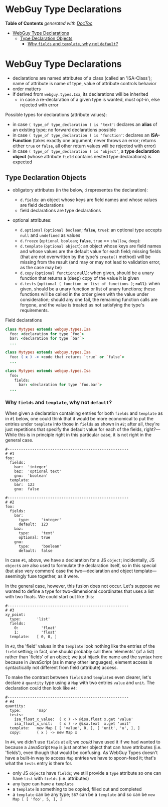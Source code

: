 

# WebGuy Type Declarations

<!-- START doctoc generated TOC please keep comment here to allow auto update -->
<!-- DON'T EDIT THIS SECTION, INSTEAD RE-RUN doctoc TO UPDATE -->
**Table of Contents**  *generated with [DocToc](https://github.com/thlorenz/doctoc)*

- [WebGuy Type Declarations](#webguy-type-declarations)
  - [Type Declaration Objects](#type-declaration-objects)
    - [Why `fields` and `template`, why not `default`?](#why-fields-and-template-why-not-default)

<!-- END doctoc generated TOC please keep comment here to allow auto update -->


# WebGuy Type Declarations

* declarations are named attributes of a class (called an 'ISA-Class'); name of attribute is name of type,
  value of attribute controls behavior
* order matters
* if derived from `webguy.types.Isa`, its declarations will be inherited
  * in case a re-declaration of a given type is wanted, must opt-in, else rejected with error

Possible types for declarations (attribute values):

* in case `( type_of type_declaration ) is 'text'`: declares an **alias** of an existing type; no forward
  declarations possible
* in case `( type_of type_declaration ) is 'function'`: declares an **ISA-Function** (takes exactly one
  argument; never throws an error; returns either `true` or `false`, all other return values will be
  rejected with error)
* in case `( type_of type_declaration ) is 'object'`, a **type declaration object** (whose attribute `field`
  contains nested type declarations) is expected

## Type Declaration Objects

* obligatory attributes (in the below, `d` representes the declaration):
  * `d.fields`: an object whose keys are field names and whose values are field declarations
  * field declarations are type declarations

* optional attributes:
  * `d.optional`  (`optional boolean`; **`false`**, `true`): an optional type accepts `null` and `undefined` as values
  * `d.freeze`    (`optional boolean`; **`false`**, `true` == `shallow`, `deep`):
  * `d.template`  (`optional object`): an object whose keys are field names and whose values are the default value for
    each field; missing fields (that are not overwritten by the type's `create()` method) will be missing
    from the result (and may or may not lead to validation error, as the case may be)
  * `d.copy`      (`optional function`; **`null`**): when given, should be a unary function that returns a
    (deep) copy of the value it is given
  * `d.tests`     (`optional ( function or list of functions )`; **`null`**): when given, should be a unary
    function or list of unary functions; these functions will be called in the order given with the value
    under consideration; should any one fail, the remaining function calls are forgone, and the value is
    treated as not satisfying the type's requirements.

Field declarations

```coffee
class Mytypes extends webguy.types.Isa
  foo: <declaration for type `foo`>
  bar: <declaration for type `bar`>
  ...
```

```coffee
class Mytypes extends webguy.types.Isa
  foo: ( x ) -> <code that returns `true` or `false`>
  ...
```

```coffee
class Mytypes extends webguy.types.Isa
  foo:
    fields:
      bar: <declaration for type `foo.bar`>
  ...
```


### Why `fields` and `template`, why not `default`?

When given a declaration containing entries for both `fields` and `template` as in `#1` below, one could
think that it would be more economical to put the entries under `template` into those in `fields` as shown
in `#2`; after all, they're just repetitions that specify the default value for each of the fields,
right?—While this is in principle right in this particular case, it is not right in the general case.

```
#------------------------------------------------------
# #1
foo:
  fields:
    bar:  'integer'
    baz:  'optional text'
    gnu:  'boolean'
  template:
    bar:  123
    gnu:  false

#------------------------------------------------------
# #2
foo:
  fields:
    bar:
      type:     'integer'
      default:  123
    baz:
      type:     'text'
      optional: true
    gnu:
      type:     'boolean'
      default:  false
```

In case `#1`, above, we have a declaration for a JS `object`; incidentally, JS `object`s are also used to
formulate the declaration itself, so in this special (but also very common) case the two—declaration and
object template—seemingly fuse together, as it were.

In the general case, however, this fusion does not occur. Let's suppose we wanted to define a type for
two-dimensional coordinates that uses a list with two floats. We could start out like this:

```
#------------------------------------------------------
# #3
xy_point:
  type:       'list'
  fields:
    0:          'float'
    1:          'float'
  template:   [ 0, 0, ]
```

In `#3`, the 'field' values in the `template` look nothing like the entries of the `field` setting; in fact,
one should probably call them 'elements' (of a list) rather than 'fields' of an object; we just hijack the
name and the syntax here because in JavaScript (as in many other languages), element access is syntactically
not different from field (attribute) access.

To make the contrast between `field`s and `template`s even clearer, let's declare a `quantity` type using a
`Map` with two entries `value` and `unit`. The declaration could then look like `#4`:

```
#------------------------------------------------------
# #4
quantity:
  type:       'map'
  tests:
    isa_float_x_value:  ( x ) -> @isa.float x.get 'value'
    isa_float_x_unit:   ( x ) -> @isa.text  x.get 'unit'
  template:   new Map [ [ 'value', 0, ], [ 'unit', 'u', ], ]
  copy:       ( x ) -> new Map x
```

In `#4`, we didn't use `fields` at all; we *could* have used it if we had wanted to because a JavaScript
`Map` is just another object that can have attributes (i.e. 'fields'), even though that would be confusing.
As WebGuy Types doesn't have a built-in way to access `Map` entries we have to spoon-feed it; that's what
the `tests` entry is there for.

* only JS `object`s have `fields`; we still provide a `type` attribute so one can have `list` with `fields`
  (i.e. attributes)
* any type can have a `template`
* a `template` is something to be copied, filled out and completed
* a `template` can be any type; `567` can be a `template` and so can be `new Map [ [ 'foo', 5, ], ]`

